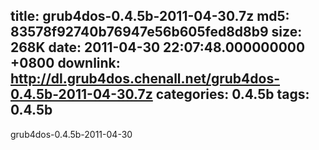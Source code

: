 title: grub4dos-0.4.5b-2011-04-30.7z
md5: 83578f92740b76947e56b605fed8d8b9
size: 268K
date: 2011-04-30 22:07:48.000000000 +0800
downlink: http://dl.grub4dos.chenall.net/grub4dos-0.4.5b-2011-04-30.7z
categories: 0.4.5b
tags: 0.4.5b
---

grub4dos-0.4.5b-2011-04-30